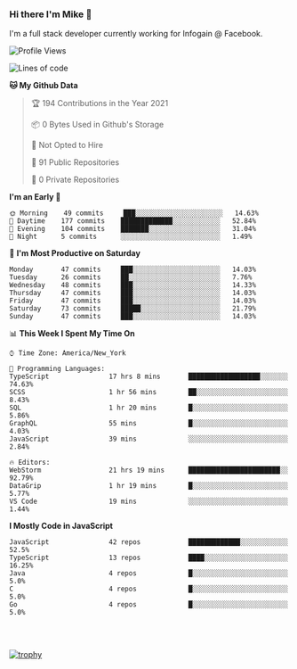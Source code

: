 ### Hi there I'm Mike 👋
I'm a full stack developer currently working for Infogain @ Facebook.

<!--START_SECTION:waka-->
![Profile Views](http://img.shields.io/badge/Profile%20Views-0-blue)

![Lines of code](https://img.shields.io/badge/From%20Hello%20World%20I%27ve%20Written-1.2%20million%20lines%20of%20code-blue)

**🐱 My Github Data** 

> 🏆 194 Contributions in the Year 2021
 > 
> 📦 0 Bytes Used in Github's Storage 
 > 
> 🚫 Not Opted to Hire
 > 
> 📜 91 Public Repositories 
 > 
> 🔑 0 Private Repositories  
 > 
**I'm an Early 🐤** 

```text
🌞 Morning    49 commits     ███░░░░░░░░░░░░░░░░░░░░░░   14.63% 
🌆 Daytime    177 commits    █████████████░░░░░░░░░░░░   52.84% 
🌃 Evening    104 commits    ███████░░░░░░░░░░░░░░░░░░   31.04% 
🌙 Night      5 commits      ░░░░░░░░░░░░░░░░░░░░░░░░░   1.49%

```
📅 **I'm Most Productive on Saturday** 

```text
Monday       47 commits     ███░░░░░░░░░░░░░░░░░░░░░░   14.03% 
Tuesday      26 commits     ██░░░░░░░░░░░░░░░░░░░░░░░   7.76% 
Wednesday    48 commits     ███░░░░░░░░░░░░░░░░░░░░░░   14.33% 
Thursday     47 commits     ███░░░░░░░░░░░░░░░░░░░░░░   14.03% 
Friday       47 commits     ███░░░░░░░░░░░░░░░░░░░░░░   14.03% 
Saturday     73 commits     █████░░░░░░░░░░░░░░░░░░░░   21.79% 
Sunday       47 commits     ███░░░░░░░░░░░░░░░░░░░░░░   14.03%

```


📊 **This Week I Spent My Time On** 

```text
⌚︎ Time Zone: America/New_York

💬 Programming Languages: 
TypeScript               17 hrs 8 mins       ██████████████████░░░░░░░   74.63% 
SCSS                     1 hr 56 mins        ██░░░░░░░░░░░░░░░░░░░░░░░   8.43% 
SQL                      1 hr 20 mins        █░░░░░░░░░░░░░░░░░░░░░░░░   5.86% 
GraphQL                  55 mins             █░░░░░░░░░░░░░░░░░░░░░░░░   4.03% 
JavaScript               39 mins             ░░░░░░░░░░░░░░░░░░░░░░░░░   2.84%

🔥 Editors: 
WebStorm                 21 hrs 19 mins      ███████████████████████░░   92.79% 
DataGrip                 1 hr 19 mins        █░░░░░░░░░░░░░░░░░░░░░░░░   5.77% 
VS Code                  19 mins             ░░░░░░░░░░░░░░░░░░░░░░░░░   1.44%

```

**I Mostly Code in JavaScript** 

```text
JavaScript               42 repos            █████████████░░░░░░░░░░░░   52.5% 
TypeScript               13 repos            ████░░░░░░░░░░░░░░░░░░░░░   16.25% 
Java                     4 repos             █░░░░░░░░░░░░░░░░░░░░░░░░   5.0% 
C                        4 repos             █░░░░░░░░░░░░░░░░░░░░░░░░   5.0% 
Go                       4 repos             █░░░░░░░░░░░░░░░░░░░░░░░░   5.0%

```



<!--END_SECTION:waka-->

##### &nbsp;
[![trophy](https://github-profile-trophy.vercel.app/?username=uptonm&theme=dracula)](https://github.com/ryo-ma/github-profile-trophy)

